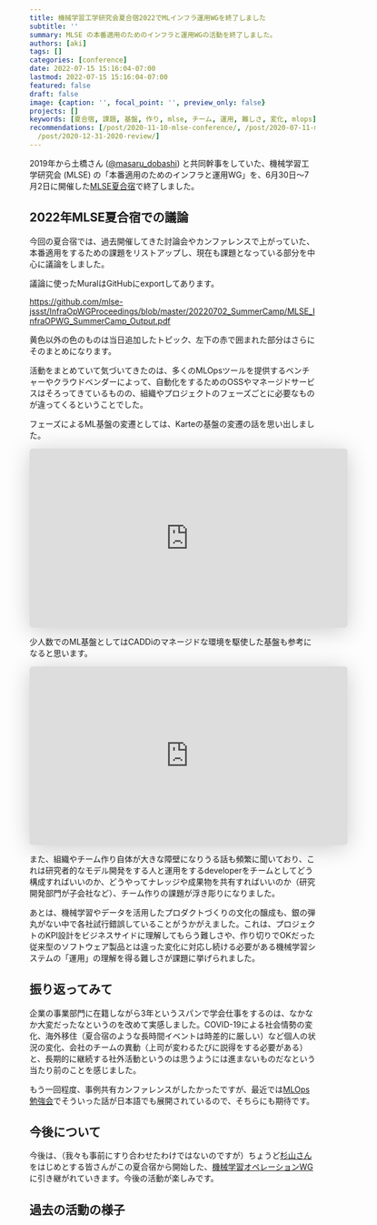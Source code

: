 ```yaml
---
title: 機械学習工学研究会夏合宿2022でMLインフラ運用WGを終了しました
subtitle: ''
summary: MLSE の本番適用のためのインフラと運用WGの活動を終了しました。
authors: [aki]
tags: []
categories: [conference]
date: 2022-07-15 15:16:04-07:00
lastmod: 2022-07-15 15:16:04-07:00
featured: false
draft: false
image: {caption: '', focal_point: '', preview_only: false}
projects: []
keywords: [夏合宿, 課題, 基盤, 作り, mlse, チーム, 運用, 難しさ, 変化, mlops]
recommendations: [/post/2020-11-10-mlse-conference/, /post/2020-07-11-mlse-summer-workshop/,
  /post/2020-12-31-2020-review/]
---
```


2019年から土橋さん ([@masaru_dobashi](https://twitter.com/masaru_dobashi)) と共同幹事をしていた、機械学習工学研究会 (MLSE) の「本番適用のためのインフラと運用WG」を、6月30日～7月2日に開催した[MLSE夏合宿](https://mlxse.connpass.com/event/248383/)で終了しました。

## 2022年MLSE夏合宿での議論

今回の夏合宿では、過去開催してきた討論会やカンファレンスで上がっていた、本番適用をするための課題をリストアップし、現在も課題となっている部分を中心に議論をしました。

議論に使ったMuralはGitHubにexportしてあります。

https://github.com/mlse-jssst/InfraOpWGProceedings/blob/master/20220702_SummerCamp/MLSE_InfraOPWG_SummerCamp_Output.pdf

黄色以外の色のものは当日追加したトピック、左下の赤で囲まれた部分はさらにそのまとめになります。

活動をまとめていて気づいてきたのは、多くのMLOpsツールを提供するベンチャーやクラウドベンダーによって、自動化をするためのOSSやマネージドサービスはそろってきているものの、組織やプロジェクトのフェーズごとに必要なものが違ってくるということでした。

フェーズによるML基盤の変遷としては、Karteの基盤の変遷の話を思い出しました。

<iframe class="speakerdeck-iframe" frameborder="0" src="https://speakerdeck.com/player/d2b7118ec5eb461fbe8c79bb6343f6b8" title="History of the ML system in KARTE" allowfullscreen="true" mozallowfullscreen="true" webkitallowfullscreen="true" style="border: 0px; background: padding-box padding-box rgba(0, 0, 0, 0.1); margin: 0px; padding: 0px; border-radius: 6px; box-shadow: rgba(0, 0, 0, 0.2) 0px 5px 40px; width: 560px; height: 315px;" data-ratio="1.7777777777777777"></iframe>

少人数でのML基盤としてはCADDiのマネージドな環境を駆使した基盤も参考になると思います。

<iframe class="speakerdeck-iframe" frameborder="0" src="https://speakerdeck.com/player/c572de6c163a4b6fb9b268d2a9c1417a" title="CADDi AI LabにおけるマネージドなMLOps" allowfullscreen="true" mozallowfullscreen="true" webkitallowfullscreen="true" style="border: 0px; background: padding-box padding-box rgba(0, 0, 0, 0.1); margin: 0px; padding: 0px; border-radius: 6px; box-shadow: rgba(0, 0, 0, 0.2) 0px 5px 40px; width: 560px; height: 314px;" data-ratio="1.78343949044586"></iframe>

また、組織やチーム作り自体が大きな障壁になりうる話も頻繁に聞いており、これは研究者的なモデル開発をする人と運用をするdeveloperをチームとしてどう構成すればいいのか、どうやってナレッジや成果物を共有すればいいのか（研究開発部門が子会社など）、チーム作りの課題が浮き彫りになりました。

あとは、機械学習やデータを活用したプロダクトづくりの文化の醸成も、銀の弾丸がない中で各社試行錯誤していることがうかがえました。これは、プロジェクトのKPI設計をビジネスサイドに理解してもらう難しさや、作り切りでOKだった従来型のソフトウェア製品とは違った変化に対応し続ける必要がある機械学習システムの「運用」の理解を得る難しさが課題に挙げられました。

## 振り返ってみて

企業の事業部門に在籍しながら3年というスパンで学会仕事をするのは、なかなか大変だったなというのを改めて実感しました。COVID-19による社会情勢の変化、海外移住（夏合宿のような長時間イベントは時差的に厳しい）など個人の状況の変化、会社のチームの異動（上司が変わるたびに説得をする必要がある）と、長期的に継続する社外活動というのは思うようには進まないものだなという当たり前のことを感じました。

もう一回程度、事例共有カンファレンスがしたかったですが、最近では[MLOps勉強会](https://mlops.connpass.com/)でそういった話が日本語でも展開されているので、そちらにも期待です。

## 今後について

今後は、（我々も事前にすり合わせたわけではないのですが）ちょうど[杉山さん](https://twitter.com/K_Ryuichirou)をはじめとする皆さんがこの夏合宿から開始した、[機械学習オペレーションWG](https://mlxse.connpass.com/event/251751/)に引き継がれていきます。今後の活動が楽しみです。

## 過去の活動の様子

<div class="iframely-embed"><div class="iframely-responsive" style="height: 140px; padding-bottom: 0;"><a href="https://chezo.uno/post/2018-05-17_mlse-kickoff/" data-iframely-url="//iframely.net/eSKNDTE"></a></div></div><script async src="//iframely.net/embed.js" charset="utf-8"></script>

<div class="iframely-embed"><div class="iframely-responsive" style="height: 140px; padding-bottom: 0;"><a href="https://chezo.uno/post/2020-07-11-mlse-summer-workshop/" data-iframely-url="//iframely.net/roy2DFa"></a></div></div><script async src="//iframely.net/embed.js" charset="utf-8"></script>

<div class="iframely-embed"><div class="iframely-responsive" style="height: 140px; padding-bottom: 0;"><a href="https://chezo.uno/post/2020-11-10-mlse-conference/" data-iframely-url="//iframely.net/tRnxnhX"></a></div></div><script async src="//iframely.net/embed.js" charset="utf-8"></script>
